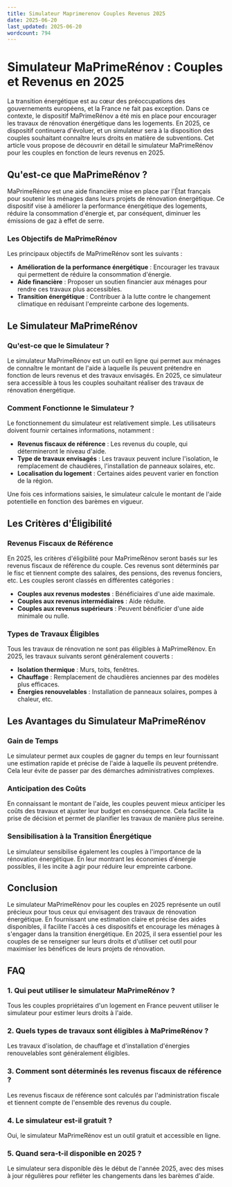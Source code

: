 ```yaml
---
title: Simulateur Maprimerenov Couples Revenus 2025
date: 2025-06-20
last_updated: 2025-06-20
wordcount: 794
---
```


# Simulateur MaPrimeRénov : Couples et Revenus en 2025

La transition énergétique est au cœur des préoccupations des gouvernements européens, et la France ne fait pas exception. Dans ce contexte, le dispositif MaPrimeRénov a été mis en place pour encourager les travaux de rénovation énergétique dans les logements. En 2025, ce dispositif continuera d'évoluer, et un simulateur sera à la disposition des couples souhaitant connaître leurs droits en matière de subventions. Cet article vous propose de découvrir en détail le simulateur MaPrimeRénov pour les couples en fonction de leurs revenus en 2025.

## Qu'est-ce que MaPrimeRénov ?

MaPrimeRénov est une aide financière mise en place par l'État français pour soutenir les ménages dans leurs projets de rénovation énergétique. Ce dispositif vise à améliorer la performance énergétique des logements, réduire la consommation d'énergie et, par conséquent, diminuer les émissions de gaz à effet de serre. 

### Les Objectifs de MaPrimeRénov

Les principaux objectifs de MaPrimeRénov sont les suivants :

- **Amélioration de la performance énergétique** : Encourager les travaux qui permettent de réduire la consommation d'énergie.
- **Aide financière** : Proposer un soutien financier aux ménages pour rendre ces travaux plus accessibles.
- **Transition énergétique** : Contribuer à la lutte contre le changement climatique en réduisant l'empreinte carbone des logements.

## Le Simulateur MaPrimeRénov

### Qu'est-ce que le Simulateur ?

Le simulateur MaPrimeRénov est un outil en ligne qui permet aux ménages de connaître le montant de l'aide à laquelle ils peuvent prétendre en fonction de leurs revenus et des travaux envisagés. En 2025, ce simulateur sera accessible à tous les couples souhaitant réaliser des travaux de rénovation énergétique.

### Comment Fonctionne le Simulateur ?

Le fonctionnement du simulateur est relativement simple. Les utilisateurs doivent fournir certaines informations, notamment :

- **Revenus fiscaux de référence** : Les revenus du couple, qui détermineront le niveau d'aide.
- **Type de travaux envisagés** : Les travaux peuvent inclure l'isolation, le remplacement de chaudières, l'installation de panneaux solaires, etc.
- **Localisation du logement** : Certaines aides peuvent varier en fonction de la région.

Une fois ces informations saisies, le simulateur calcule le montant de l'aide potentielle en fonction des barèmes en vigueur.

## Les Critères d'Éligibilité

### Revenus Fiscaux de Référence

En 2025, les critères d'éligibilité pour MaPrimeRénov seront basés sur les revenus fiscaux de référence du couple. Ces revenus sont déterminés par le fisc et tiennent compte des salaires, des pensions, des revenus fonciers, etc. Les couples seront classés en différentes catégories :

- **Couples aux revenus modestes** : Bénéficiaires d'une aide maximale.
- **Couples aux revenus intermédiaires** : Aide réduite.
- **Couples aux revenus supérieurs** : Peuvent bénéficier d'une aide minimale ou nulle.

### Types de Travaux Éligibles

Tous les travaux de rénovation ne sont pas éligibles à MaPrimeRénov. En 2025, les travaux suivants seront généralement couverts :

- **Isolation thermique** : Murs, toits, fenêtres.
- **Chauffage** : Remplacement de chaudières anciennes par des modèles plus efficaces.
- **Énergies renouvelables** : Installation de panneaux solaires, pompes à chaleur, etc.

## Les Avantages du Simulateur MaPrimeRénov

### Gain de Temps

Le simulateur permet aux couples de gagner du temps en leur fournissant une estimation rapide et précise de l'aide à laquelle ils peuvent prétendre. Cela leur évite de passer par des démarches administratives complexes.

### Anticipation des Coûts

En connaissant le montant de l'aide, les couples peuvent mieux anticiper les coûts des travaux et ajuster leur budget en conséquence. Cela facilite la prise de décision et permet de planifier les travaux de manière plus sereine.

### Sensibilisation à la Transition Énergétique

Le simulateur sensibilise également les couples à l'importance de la rénovation énergétique. En leur montrant les économies d'énergie possibles, il les incite à agir pour réduire leur empreinte carbone.

## Conclusion

Le simulateur MaPrimeRénov pour les couples en 2025 représente un outil précieux pour tous ceux qui envisagent des travaux de rénovation énergétique. En fournissant une estimation claire et précise des aides disponibles, il facilite l'accès à ces dispositifs et encourage les ménages à s'engager dans la transition énergétique. En 2025, il sera essentiel pour les couples de se renseigner sur leurs droits et d'utiliser cet outil pour maximiser les bénéfices de leurs projets de rénovation.

## FAQ

### 1. Qui peut utiliser le simulateur MaPrimeRénov ?

Tous les couples propriétaires d'un logement en France peuvent utiliser le simulateur pour estimer leurs droits à l'aide.

### 2. Quels types de travaux sont éligibles à MaPrimeRénov ?

Les travaux d'isolation, de chauffage et d'installation d'énergies renouvelables sont généralement éligibles.

### 3. Comment sont déterminés les revenus fiscaux de référence ?

Les revenus fiscaux de référence sont calculés par l'administration fiscale et tiennent compte de l'ensemble des revenus du couple.

### 4. Le simulateur est-il gratuit ?

Oui, le simulateur MaPrimeRénov est un outil gratuit et accessible en ligne.

### 5. Quand sera-t-il disponible en 2025 ?

Le simulateur sera disponible dès le début de l'année 2025, avec des mises à jour régulières pour refléter les changements dans les barèmes d'aide.